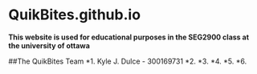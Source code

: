 # QuikBites.github.io

**This website is used for educational purposes in the SEG2900 class at the university of ottawa**

##The QuikBites Team
*1. Kyle J. Dulce - 300169731
*2.
*3.
*4.
*5.
*6.